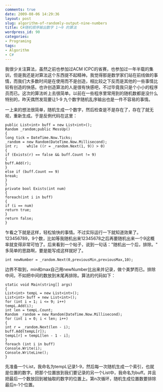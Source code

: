 ```yaml
---
comments: true
date: 2009-08-06 14:29:36
layout: post
slug: algorithm-of-randomly-output-nine-numbers
title: C#随机顺序输出数字 1～9 的算法
wordpress_id: 90
categories:
- Programing
tags:
- Algorithm
- C#
---
```








我很少关注算法，虽然之前也参加过ACM ICPC的省赛，也参加过一年半载的集训，但是我还是对算法这个东西提不起精神。我觉得那是数学家们站在前线做的事情，而我们大多数时间是在使用而不是创造，相比较之下反而是其他的一些事情比较有创造的快感。也许创造算法的人是很有快感吧，不过毕竟我只是个小小的程序员而已。这次的算法听上去很简单。以前在一些程序里常用到的随机数都是没什么特别的，昨天偶然发现要让1-9 九个数字随机乱序输出也是一件不容易的事情。




一上来的想法很简单，随机生成一个数字，然后检查是不是存在了，存在了就无视，重新生成。于是反例代码在这里：



    
    
    public List<int> buff = new List<int>();
    Random _random;public MessUp()
    {
    long tick = DateTime.Now.Ticks;
    _random = new Random(DateTime.Now.Millisecond);
    int r;    while ((r = _random.Next(1, 9)) > 0)
    {
    if (Exists(r) == false && buff.Count != 9)
    {
    buff.Add(r);
    }
    else if (buff.Count == 9)
    break;
    }
    }
    private bool Exists(int num)
    {
    foreach(int i in buff)
    {
    if (i == num)
    return true;
    }
    return false;
    }




乍看之下就是这样，轻松愉快的事情。不过实际运行一下就知道效果了。123456789，9个数，比如等我随机出来12345678之后再要随机出来一个9这概率就变得非常可怕了。后来看到一个帖子，说到一句话："随机出一个后，排除。" 多简单的思路啊，要是能写成这样就好了。



    
    
    int newNumber = _random.Next(0,previousMin,previousMax,10);




边界不取到，min和max自己用newNumber比出来并记录，做个美梦而已。排除中间，不如把中间的数放到末尾再排除。算法的代码如下：



    
    
    static void Main(string[] args)
    {
    List<int> tempL = new List<int>();
    List<int> buff = new List<int>();
    for (int i = 1; i <= 9; i++)
    tempL.Add(i);
    int len = tempL.Count;
    Random _random = new Random(DateTime.Now.Millisecond);
    for (int i = 0; i < len; i++)
    {
    int r = _random.Next(len - i);
    buff.Add(tempL[r]);
    tempL[r] = tempL[len - 1 - i];
    }
    foreach (int i in buff)
    Console.Write(i);
    Console.WriteLine();
    }




先准备一个List，我命名为tempL记录1-9，然后每一次随机生成一个索引，也就是位置的数字。把那个位置放到我们要记录的另一个List中，我命名为buff。并且把最后一个数放回到被抽取的数字的位置上。第n次循环，随机生成位置数要排除最后n-1个位置。
